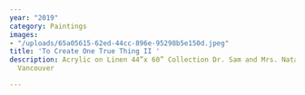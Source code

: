 ```yaml
---
year: "2019"
category: Paintings
images:
- "/uploads/65a05615-62ed-44cc-896e-95298b5e150d.jpeg"
title: 'To Create One True Thing II '
description: Acrylic on Linen 44”x 60” Collection Dr. Sam and Mrs. Natalie Wiseman,
  Vancouver

---
```

